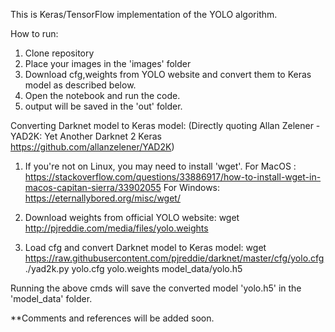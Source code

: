 This is Keras/TensorFlow implementation of the YOLO algorithm.

How to run:
1. Clone repository
2. Place your images in the 'images' folder
3. Download cfg,weights from YOLO website and convert them to Keras 	model as described below. 
3. Open the notebook and run the code.
4. output will be saved in the 'out' folder.

Converting Darknet model to Keras model: (Directly quoting Allan Zelener - YAD2K: Yet Another Darknet 2 Keras https://github.com/allanzelener/YAD2K)

1. If you're not on Linux, you may need to install 'wget'. 
	For MacOS : https://stackoverflow.com/questions/33886917/how-to-install-wget-in-macos-capitan-sierra/33902055
	For Windows: https://eternallybored.org/misc/wget/

2. Download weights from official YOLO website:
	wget http://pjreddie.com/media/files/yolo.weights

3. Load cfg and convert Darknet model to Keras model:
	wget https://raw.githubusercontent.com/pjreddie/darknet/master/cfg/yolo.cfg
	./yad2k.py yolo.cfg yolo.weights model_data/yolo.h5

Running the above cmds will save the converted model 'yolo.h5' in the 'model_data' folder.

**Comments and references will be added soon.